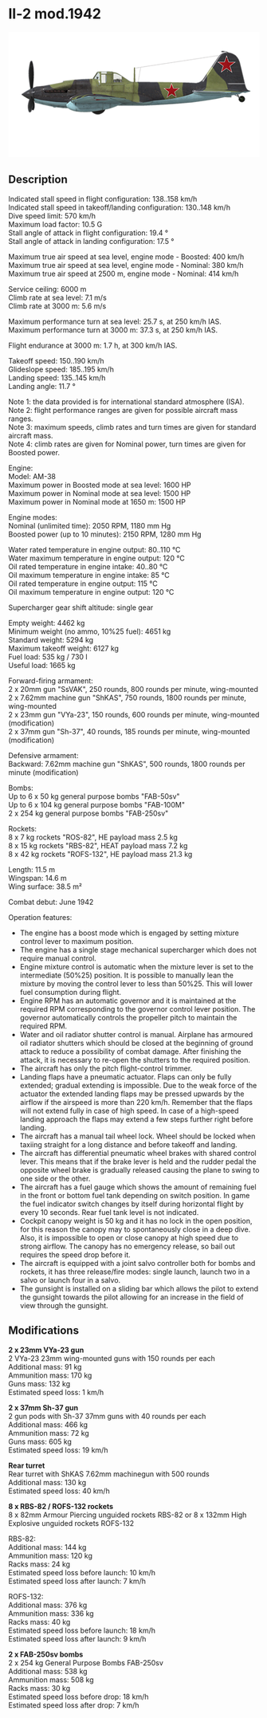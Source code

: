 # Il-2 mod.1942

![il2m42](../images/planes/il2m42.png)

## Description

Indicated stall speed in flight configuration: 138..158 km/h  
Indicated stall speed in takeoff/landing configuration: 130..148 km/h  
Dive speed limit: 570 km/h  
Maximum load factor: 10.5 G  
Stall angle of attack in flight configuration: 19.4 °  
Stall angle of attack in landing configuration: 17.5 °  
  
Maximum true air speed at sea level, engine mode - Boosted: 400 km/h  
Maximum true air speed at sea level, engine mode - Nominal: 380 km/h  
Maximum true air speed at 2500 m, engine mode - Nominal: 414 km/h  
  
Service ceiling: 6000 m  
Climb rate at sea level: 7.1 m/s  
Climb rate at 3000 m: 5.6 m/s  
  
Maximum performance turn at sea level: 25.7 s, at 250 km/h IAS.  
Maximum performance turn at 3000 m: 37.3 s, at 250 km/h IAS.  
  
Flight endurance at 3000 m: 1.7 h, at 300 km/h IAS.  
  
Takeoff speed: 150..190 km/h  
Glideslope speed: 185..195 km/h  
Landing speed: 135..145 km/h  
Landing angle: 11.7 °  
  
Note 1: the data provided is for international standard atmosphere (ISA).  
Note 2: flight performance ranges are given for possible aircraft mass ranges.  
Note 3: maximum speeds, climb rates and turn times are given for standard aircraft mass.  
Note 4: climb rates are given for Nominal power, turn times are given for Boosted power.  
  
Engine:  
Model: AM-38  
Maximum power in Boosted mode at sea level: 1600 HP  
Maximum power in Nominal mode at sea level: 1500 HP  
Maximum power in Nominal mode at 1650 m: 1500 HP  
  
Engine modes:  
Nominal (unlimited time): 2050 RPM, 1180 mm Hg  
Boosted power (up to 10 minutes): 2150 RPM, 1280 mm Hg  
  
Water rated temperature in engine output: 80..110 °C  
Water maximum temperature in engine output: 120 °C  
Oil rated temperature in engine intake: 40..80 °C  
Oil maximum temperature in engine intake: 85 °C  
Oil rated temperature in engine output: 115 °C  
Oil maximum temperature in engine output: 120 °C  
  
Supercharger gear shift altitude: single gear  
  
Empty weight: 4462 kg  
Minimum weight (no ammo, 10%25 fuel): 4651 kg  
Standard weight: 5294 kg  
Maximum takeoff weight: 6127 kg  
Fuel load: 535 kg / 730 l  
Useful load: 1665 kg  
  
Forward-firing armament:  
2 x 20mm gun "SsVAK", 250 rounds, 800 rounds per minute, wing-mounted  
2 x 7.62mm machine gun "ShKAS", 750 rounds, 1800 rounds per minute, wing-mounted  
2 x 23mm gun "VYa-23", 150 rounds, 600 rounds per minute, wing-mounted (modification)  
2 x 37mm gun "Sh-37", 40 rounds, 185 rounds per minute, wing-mounted (modification)  
  
Defensive armament:  
Backward: 7.62mm machine gun "ShKAS", 500 rounds, 1800 rounds per minute (modification)  
  
Bombs:  
Up to 6 x 50 kg general purpose bombs "FAB-50sv"  
Up to 6 x 104 kg general purpose bombs "FAB-100M"  
2 x 254 kg general purpose bombs "FAB-250sv"  
  
Rockets:  
8 x 7 kg rockets "ROS-82", HE payload mass 2.5 kg  
8 x 15 kg rockets "RBS-82", HEAT payload mass 7.2 kg  
8 x 42 kg rockets "ROFS-132", HE payload mass 21.3 kg  
  
Length: 11.5 m  
Wingspan: 14.6 m  
Wing surface: 38.5 m²  
  
Combat debut: June 1942  
  
Operation features:  
- The engine has a boost mode which is engaged by setting mixture control lever to maximum position.  
- The engine has a single stage mechanical supercharger which does not require manual control.  
- Engine mixture control is automatic when the mixture lever is set to the intermediate (50%25) position. It is possible to manually lean the mixture by moving the control lever to less than 50%25. This will lower fuel consumption during flight.  
- Engine RPM has an automatic governor and it is maintained at the required RPM corresponding to the governor control lever position. The governor automatically controls the propeller pitch to maintain the required RPM.  
- Water and oil radiator shutter control is manual. Airplane has armoured oil radiator shutters which should be closed at the beginning of ground attack to reduce a possibility of combat damage. After finishing the attack, it is necessary to re-open the shutters to the required position.  
- The aircraft has only the pitch flight-control trimmer.  
- Landing flaps have a pneumatic actuator. Flaps can only be fully extended; gradual extending is impossible. Due to the weak force of the actuator the extended landing flaps may be pressed upwards by the airflow if the airspeed is more than 220 km/h. Remember that the flaps will not extend fully in case of high speed. In case of a high-speed landing approach the flaps may extend a few steps further right before landing.  
- The aircraft has a manual tail wheel lock. Wheel should be locked when taxiing straight for a long distance and before takeoff and landing.  
- The aircraft has differential pneumatic wheel brakes with shared control lever. This means that if the brake lever is held and the rudder pedal the opposite wheel brake is gradually released causing the plane to swing to one side or the other.  
- The aircraft has a fuel gauge which shows the amount of remaining fuel in the front or bottom fuel tank depending on switch position. In game the fuel indicator switch changes by itself during horizontal flight by every 10 seconds. Rear fuel tank level is not indicated.   
- Cockpit canopy weight is 50 kg and it has no lock in the open position, for this reason the canopy may to spontaneously close in a deep dive. Also, it is impossible to open or close canopy at high speed due to strong airflow. The canopy has no emergency release, so bail out requires the speed drop before it.  
- The aircraft is equipped with a joint salvo controller both for bombs and rockets, it has three release/fire modes: single launch, launch two in a salvo or launch four in a salvo.  
- The gunsight is installed on a sliding bar which allows the pilot to extend the gunsight towards the pilot allowing for an increase in the field of view through the gunsight.

## Modifications

**2 x 23mm VYa-23 gun**  
2 VYa-23 23mm wing-mounted guns with 150 rounds per each  
Additional mass: 91 kg  
Ammunition mass: 170 kg  
Guns mass: 132 kg  
Estimated speed loss: 1 km/h

**2 x 37mm Sh-37 gun**  
2 gun pods with Sh-37 37mm guns with 40 rounds per each  
Additional mass: 466 kg  
Ammunition mass: 72 kg  
Guns mass: 605 kg  
Estimated speed loss: 19 km/h

**Rear turret**  
Rear turret with ShKAS 7.62mm machinegun with 500 rounds  
Additional mass: 130 kg  
Estimated speed loss: 40 km/h

**8 x RBS-82 / ROFS-132 rockets**  
8 x 82mm Armour Piercing unguided rockets RBS-82 or 8 x 132mm High Explosive unguided rockets ROFS-132  
  
RBS-82:  
Additional mass: 144 kg  
Ammunition mass: 120 kg  
Racks mass: 24 kg  
Estimated speed loss before launch: 10 km/h  
Estimated speed loss after launch: 7 km/h  
  
ROFS-132:  
Additional mass: 376 kg  
Ammunition mass: 336 kg  
Racks mass: 40 kg  
Estimated speed loss before launch: 18 km/h  
Estimated speed loss after launch: 9 km/h

**2 x FAB-250sv bombs**  
2 x 254 kg General Purpose Bombs FAB-250sv  
Additional mass: 538 kg  
Ammunition mass: 508 kg  
Racks mass: 30 kg  
Estimated speed loss before drop: 18 km/h  
Estimated speed loss after drop: 7 km/h
